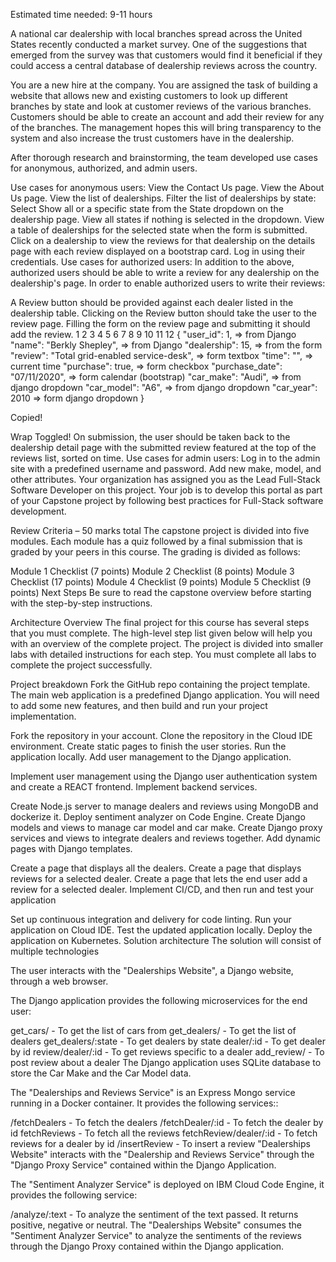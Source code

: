 Estimated time needed: 9-11 hours

A national car dealership with local branches spread across the United States recently conducted a market survey. One of the suggestions that emerged from the survey was that customers would find it beneficial if they could access a central database of dealership reviews across the country.

You are a new hire at the company. You are assigned the task of building a website that allows new and existing customers to look up different branches by state and look at customer reviews of the various branches. Customers should be able to create an account and add their review for any of the branches. The management hopes this will bring transparency to the system and also increase the trust customers have in the dealership.

After thorough research and brainstorming, the team developed use cases for anonymous, authorized, and admin users.

Use cases for anonymous users:
View the Contact Us page.
View the About Us page.
View the list of dealerships.
Filter the list of dealerships by state:
Select Show all or a specific state from the State dropdown on the dealership page.
View all states if nothing is selected in the dropdown.
View a table of dealerships for the selected state when the form is submitted.
Click on a dealership to view the reviews for that dealership on the details page with each review displayed on a bootstrap card.
Log in using their credentials.
Use cases for authorized users:
In addition to the above, authorized users should be able to write a review for any dealership on the dealership's page. In order to enable authorized users to write their reviews:

A Review button should be provided against each dealer listed in the dealership table.
Clicking on the Review button should take the user to the review page.
Filling the form on the review page and submitting it should add the review.
1
2
3
4
5
6
7
8
9
10
11
12
        {
            "user_id": 1, => from Django
            "name": "Berkly Shepley", => from Django
            "dealership": 15, => from the form
            "review": "Total grid-enabled service-desk", => form textbox
            "time": "", => current time
            "purchase": true, => form checkbox
            "purchase_date": "07/11/2020", => form calendar (bootstrap)
            "car_make": "Audi", => from django dropdown
            "car_model": "A6", => from django dropdown
            "car_year": 2010 => form django dropdown
        }

Copied!

Wrap Toggled!
On submission, the user should be taken back to the dealership detail page with the submitted review featured at the top of the reviews list, sorted on time.
Use cases for admin users:
Log in to the admin site with a predefined username and password.
Add new make, model, and other attributes.
Your organization has assigned you as the Lead Full-Stack Software Developer on this project. Your job is to develop this portal as part of your Capstone project by following best practices for Full-Stack software development.

Review Criteria – 50 marks total
The capstone project is divided into five modules. Each module has a quiz followed by a final submission that is graded by your peers in this course. The grading is divided as follows:

Module 1 Checklist (7 points)
Module 2 Checklist (8 points)
Module 3 Checklist (17 points)
Module 4 Checklist (9 points)
Module 5 Checklist (9 points)
Next Steps
Be sure to read the capstone overview before starting with the step-by-step instructions.

Architecture Overview
The final project for this course has several steps that you must complete. The high-level step list given below will help you with an overview of the complete project. The project is divided into smaller labs with detailed instructions for each step. You must complete all labs to complete the project successfully.

Project breakdown
Fork the GitHub repo containing the project template. The main web application is a predefined Django application. You will need to add some new features, and then build and run your project implementation.

Fork the repository in your account.
Clone the repository in the Cloud IDE environment.
Create static pages to finish the user stories.
Run the application locally.
Add user management to the Django application.

Implement user management using the Django user authentication system and create a REACT frontend.
Implement backend services.

Create Node.js server to manage dealers and reviews using MongoDB and dockerize it.
Deploy sentiment analyzer on Code Engine.
Create Django models and views to manage car model and car make.
Create Django proxy services and views to integrate dealers and reviews together.
Add dynamic pages with Django templates.

Create a page that displays all the dealers.
Create a page that displays reviews for a selected dealer.
Create a page that lets the end user add a review for a selected dealer.
Implement CI/CD, and then run and test your application

Set up continuous integration and delivery for code linting.
Run your application on Cloud IDE.
Test the updated application locally.
Deploy the application on Kubernetes.
Solution architecture
The solution will consist of multiple technologies

The user interacts with the "Dealerships Website", a Django website, through a web browser.

The Django application provides the following microservices for the end user:

get_cars/ - To get the list of cars from
get_dealers/ - To get the list of dealers
get_dealers/:state - To get dealers by state
dealer/:id - To get dealer by id
review/dealer/:id - To get reviews specific to a dealer
add_review/ - To post review about a dealer
The Django application uses SQLite database to store the Car Make and the Car Model data.

The "Dealerships and Reviews Service" is an Express Mongo service running in a Docker container. It provides the following services::

/fetchDealers - To fetch the dealers
/fetchDealer/:id - To fetch the dealer by id
fetchReviews - To fetch all the reviews
fetchReview/dealer/:id - To fetch reviews for a dealer by id
/insertReview - To insert a review
"Dealerships Website" interacts with the "Dealership and Reviews Service" through the "Django Proxy Service" contained within the Django Application.

The "Sentiment Analyzer Service" is deployed on IBM Cloud Code Engine, it provides the following service:

/analyze/:text - To analyze the sentiment of the text passed. It returns positive, negative or neutral.
The "Dealerships Website" consumes the "Sentiment Analyzer Service" to analyze the sentiments of the reviews through the Django Proxy contained within the Django application.